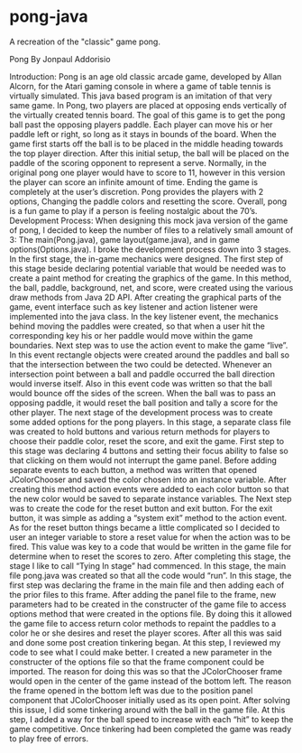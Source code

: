 # pong-java
A recreation of the "classic" game pong.


Pong
By Jonpaul Addorisio
 
Introduction:
	Pong is an age old classic arcade game, developed by Allan Alcorn, for the Atari gaming console in where a game of table tennis is virtually simulated. This java based program is an imitation of that very same game. In Pong, two players are placed at opposing ends vertically of the virtually created tennis board. The goal of this game is to get the pong ball past the opposing players paddle. Each player can move his or her paddle left or right, so long as it stays in bounds of the board. When the game first starts off the ball is to be placed in the middle heading towards the top player direction. After this initial setup, the ball will be placed on the paddle of the scoring opponent to represent a serve. Normally, in the original pong one player would have to score to 11, however in this version the player can score an infinite amount of time. Ending the game is completely at the user’s discretion. Pong provides the players with 2 options, Changing the paddle colors and resetting the score. Overall, pong is a fun game to play if a person is feeling nostalgic about the 70’s.
Development Process:
	When designing this mock java version of the game of pong, I decided to keep the number of files to a relatively small amount of 3: The main(Pong.java), game layout(game.java), and in game options(Options.java). I broke the development process down into 3 stages. In the first stage, the in-game mechanics were designed. The first step of this stage beside declaring potential variable that would be needed was to create a paint method for creating the graphics of the game. In this method, the ball, paddle, background, net, and score, were created using the various draw methods from Java 2D API. After creating the graphical parts of the game, event interface such as key listener and action listener were implemented into the java class. In the key listener event, the mechanics behind moving the paddles were created, so that when a user hit the corresponding key his or her paddle would move within the game boundaries. Next step was to use the action event to make the game “live”. In this event rectangle objects were created around the paddles and ball so that the intersection between the two could be detected. Whenever an intersection point between a ball and paddle occurred the ball direction would inverse itself. Also in this event code was written so that the ball would bounce off the sides of the screen. When the ball was to pass an opposing paddle, it would reset the ball position and tally a score for the other player. 
The next stage of the development process was to create some added options for the pong players. In this stage, a separate class file was created to hold buttons and various return methods for players to choose their paddle color, reset the score, and exit the game. First step to this stage was declaring 4 buttons and setting their focus ability to false so that clicking on them would not interrupt the game panel. Before adding separate events to each button, a method was written that opened JColorChooser and saved the color chosen into an instance variable. After creating this method action events were added to each color button so that the new color would be saved to separate instance variables. The Next step was to create the code for the reset button and exit button. For the exit button, it was simple as adding a “system exit” method to the action event. As for the reset button things became a little complicated so I decided to user an integer variable to store a reset value for when the action was to be fired. This value was key to a code that would be written in the game file for determine when to reset the scores to zero.
After completing this stage, the stage I like to call “Tying In stage” had commenced. In this stage, the main file pong.java was created so that all the code would “run”. In this stage, the first step was declaring the frame in the main file and then adding each of the prior files to this frame. After adding the panel file to the frame, new parameters had to be created in the constructer of the game file to access options method that were created in the options file. By doing this it allowed the game file to access return color methods to repaint the paddles to a color he or she desires and reset the player scores. After all this was said and done some post creation tinkering began. At this step, I reviewed my code to see what I could make better. I created a new parameter in the constructer of the options file so that the frame component could be imported. The reason for doing this was so that the JColorChooser frame would open in the center of the game instead of the bottom left. The reason the frame opened in the bottom left was due to the position panel component that JColorChooser initially used as its open point. After solving this issue, I did some tinkering around with the ball in the game file. At this step, I added a way for the ball speed to increase with each “hit” to keep the game competitive. Once tinkering had been completed the game was ready to play free of errors.
